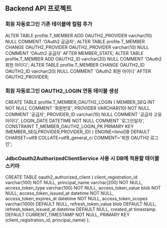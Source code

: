 ## Backend API 프로젝트


### 회원 자동로그인 기존 테이블에 컬럼 추가
ALTER TABLE profile.T_MEMBER ADD OAUTH2_PROVIDER varchar(10) NULL COMMENT 'OAuth2 공급자';
ALTER TABLE profile.T_MEMBER CHANGE OAUTH2_PROVIDER OAUTH2_PROVIDER varchar(10) NULL COMMENT 'OAuth2 공급자' AFTER MEMBER_STATE;
ALTER TABLE profile.T_MEMBER ADD OAUTH2_ID varchar(20) NULL COMMENT 'OAuth2 회원 아이디';
ALTER TABLE profile.T_MEMBER CHANGE OAUTH2_ID OAUTH2_ID varchar(20) NULL COMMENT 'OAuth2 회원 아이디' AFTER OAUTH2_PROVIDER;


### 회원 자동로그인 OAUTH2_LOGIN 연동 테이블 생성
CREATE TABLE profile.T_MEMBER_OAUTH2_LOGIN (
	MEMBER_SEQ INT NOT NULL COMMENT '회원번호',
	PROVIDER VARCHAR(10) NOT NULL COMMENT '공급자',
	PROVIDER_ID varchar(10) NULL COMMENT '공급자 고유 아이디',
	LOGIN_DATE DATETIME NOT NULL COMMENT '로그인일자',
	CONSTRAINT T_MEMBER_OAUTH2_LOGIN_PK PRIMARY KEY (MEMBER_SEQ,PROVIDER,PROVIDER_ID)
)
ENGINE=InnoDB
DEFAULT CHARSET=utf8
COLLATE=utf8_general_ci
COMMENT='회원 OAUTH2 로그인';


### JdbcOauth2AuthorizedClientService 사용 시 DB에 적용할 테이블 스키마
CREATE TABLE oauth2_authorized_client (
  client_registration_id varchar(100) NOT NULL,
  principal_name varchar(200) NOT NULL,
  access_token_type varchar(100) NOT NULL,
  access_token_value blob NOT NULL,
  access_token_issued_at datetime NOT NULL,
  access_token_expires_at datetime NOT NULL,
  access_token_scopes varchar(1000) DEFAULT NULL,
  refresh_token_value blob DEFAULT NULL,
  refresh_token_issued_at datetime DEFAULT NULL,
  created_at timestamp DEFAULT CURRENT_TIMESTAMP NOT NULL,
  PRIMARY KEY (client_registration_id, principal_name)
);